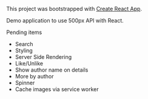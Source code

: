 This project was bootstrapped with [Create React App](https://github.com/facebookincubator/create-react-app).

Demo application to use 500px API with React.

<div>Pending items</div>
<ul>
	<li>Search</li>
	<li>Styling</li>
	<li>Server Side Rendering</li>
	<li>Like/Unlike</li>
	<li>Show author name on details</li>
	<li>More by author</li>
	<li>Spinner</li>
	<li>Cache images via service worker</li>
</ul>
